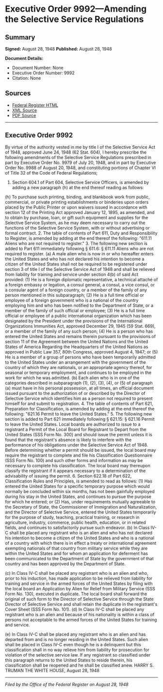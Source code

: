 # Executive Order 9992—Amending the Selective Service Regulations

## Summary

**Signed:** August 28, 1948
**Published:** August 28, 1948

**Document Details:**
- Document Number: None
- Executive Order Number: 9992
- Citation: None

## Sources
- [Federal Register HTML](https://www.presidency.ucsb.edu/documents/executive-order-9992-amending-the-selective-service-regulations)
- [XML Source](None)
- [PDF Source](None)

---

## Executive Order 9992

By virtue of the authority vested in me by title I of the Selective Service Act of 1948, approved June 24, 1948 (62 Stat. 604), I hereby prescribe the following amendments of the Selective Service Regulations prescribed in part by Executive Order No. 9979 of July 20, 1948, and in part by Executive Order No. 9988 of August 20, 1948, and constituting portions of Chapter VI of Title 32 of the Code of Federal Regulations;
1. Section 604.1 of Part 604, Selective Service Officers, is amended by adding a new paragraph (h) at the end thereof reading as follows:

(h) To purchase such printing, binding, and blankbook work from public, commercial, or private printing establishments or binderies upon orders placed by the Public Printer or upon waivers issued in accordance with section 12 of the Printing Act approved January 12, 1895, as amended, and to obtain by purchase, loan, or gift such equipment and supplies for the Selective Service System, as he may deem necessary to carry out the functions of the Selective Service System, with or without advertising or formal contract.
2. The table of contents of Part 611, Duty and Responsibility to Register, is amended by adding at the end thereof the following: "611.11 Aliens who are not required to register."
3. The following new section is added to Part 611 immediately following § 611.6:
§ 611.11 Aliens who are not required to register. (a) A male alien who is now in or who hereafter enters the United States and who has not declared his intention to become a citizen of the United States shall not be required to be registered under section 3 of title I of the Selective Service Act of 1948 and shall be relieved from liability for training and service under section 4(b) of said Act provided:
    (1) He is a foreign diplomatic representative, a technical attaché of a foreign embassy or legation, a consul general, a consul, a vice consul, or a consular agent of a foreign country, or a member of the family of any person mentioned in this subparagraph;
    (2) He is a full time official or employee of a foreign government who is a national of the country employing him and who has been notified to the Department of State, or a member of the family of such official or employee;
    (3) He is a full time official or employee of a public international organization which has been designated by the President under the provisions of the International Organizations Immunities Act, approved December 29, 1945 (59 Stat. 669), or a member of the family of any such person;
    (4) He is a person who has entered the United States and remains therein pursuant to the provisions of section 11 of the Agreement between the United Nations and the United States of America Regarding the Headquarters of the United Nations as approved in Public Law 357, 80th Congress, approved August 4, 1947; or
    (5) He is a member of a group of persons who have been temporarily admitted to the United States under an arrangement with the government of the country of which they are nationals, or an appropriate agency thereof, for seasonal or temporary employment, and continues to be employed in the work for which he was admitted.
(b) Each alien who is in one of the categories described in subparagraph (1), (2), (3), (4), or (5) of paragraph (a) must have in his personal possession, at all times, an official document issued pursuant to the authorization of or described by the Director of Selective Service which identifies him as a person not required to present himself for and submit to registration.
4. The table of contents of Part 621, Preparation for Classification, is amended by adding at the end thereof the following: "621.16 Permit to leave the United States."
5. The following new section is added to Part 621 immediately following § 621.15:
§ 621.16 Permit to leave the United States. Local boards are authorized to issue to a registrant a Permit of the Local Board for Registrant to Depart from the United States (SSS Form No. 300) and should issue the permit unless it is found that the registrant's absence is likely to interfere with the performance of his obligations under the Selective Service Act of 1948. Before determining whether a permit should be issued, the local board may require the registrant to complete and file his Classification Questionnaire (SSS Form No. 100) and such other forms and information as may be necessary to complete his classification. The local board may thereupon classify the registrant if it appears necessary to a determination of the advisability of issuing the permit.
6. Section 622.18 of Part 622, Classification Rules and Principles, is amended to read as follows:
    (1) Has entered the United States for a specific temporary purpose which would normally be concluded within six months, has not been gainfully employed during his stay in the United States, and continues to pursue the purpose for which he entered; or
    (2) Has, under requirements mutually agreeable to the Secretary of State, the Commissioner of Immigration and Naturalization, and the Director of Selective Service, entered the United States temporarily for the purpose of study, teaching, practical training, or research in agriculture, industry, commerce, public health, education, or in related fields, and continues to satisfactorily pursue such endeavor.
(b) In Class IV-C shall be placed any registrant who is an alien and who has not declared his intention to become a citizen of the United States and who is a national of a country with which there is in effect a treaty or international agreement exempting nationals of that country from military service while they are within the United States and for whom an application for deferment has been communicated to the Department of State by the government of that country and has been approved by the Department of State.

(c) In Class IV-C shall be placed any registrant who is an alien and who, prior to his induction, has made application to be relieved from liability for training and service in the armed forces of the United States by filing with the local board an Application by Alien for Relief from Military Service (SSS Form No. 130), executed in duplicate. The local board shall forward the original of such form to the Director of Selective Service through the State Director of Selective Service and shall retain the duplicate in the registrant's Cover Sheet (SSS Form No. 101).
(d) In Class IV-C shall be placed any registrant who is an alien and because of his nationality is within a class of persons not acceptable to the armed forces of the United States for training and service.

(e) In Class IV-C shall be placed any registrant who is an alien and has departed from and is no longer residing in the United States. Such alien shall be placed in Class IV-C even though he is a delinquent but this classification shall in no way relieve him from liability for prosecution for violation of the selective service law. If any registrant so classified under this paragraph returns to the United States to reside therein, his classification shall be reopened and he shall be classified anew.
HARRY S. TRUMAN
THE WHITE HOUSE,
August 28, 1948

---

*Filed by the Office of the Federal Register on August 28, 1948*

